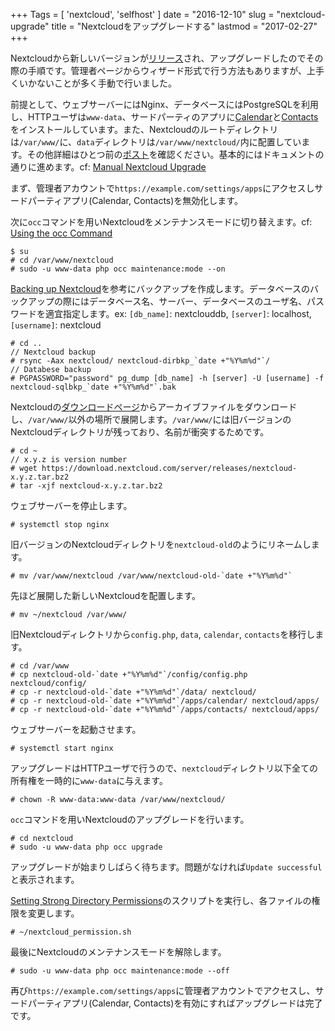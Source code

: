 +++
Tags = [ 'nextcloud', 'selfhost' ]
date = "2016-12-10"
slug = "nextcloud-upgrade"
title = "Nextcloudをアップグレードする"
lastmod = "2017-02-27"
+++

Nextcloudから新しいバージョンが[リリース](https://nextcloud.com/blog/nextcloud-updates-10.0.2-and-9.0.55-are-available-time-to-update/)され、アップグレードしたのでその際の手順です。管理者ページからウィザード形式で行う方法もありますが、上手くいかないことが多く手動で行いました。

<!--more-->

前提として、ウェブサーバーにはNginx、データベースにはPostgreSQLを利用し、HTTPユーザは`www-data`、サードパーティのアプリに[Calendar](https://github.com/nextcloud/calendar/)と[Contacts](https://github.com/nextcloud/contacts)をインストールしています。また、Nextcloudのルートディレクトリは`/var/www/`に、`data`ディレクトリは`/var/www/nextcloud/`内に配置しています。その他詳細はひとつ前の[ポスト](https://blog.yujinakao.com/2016/07/05/nextcloud-installation/)を確認ください。基本的にはドキュメントの通りに進めます。cf: [Manual Nextcloud Upgrade](https://docs.nextcloud.com/server/10/admin_manual/maintenance/manual_upgrade.html)

まず、管理者アカウントで`https://example.com/settings/apps`にアクセスしサードパーティアプリ(Calendar, Contacts)を無効化します。

次に`occ`コマンドを用いNextcloudをメンテナンスモードに切り替えます。cf: [Using the occ Command](https://docs.nextcloud.com/server/10/admin_manual/configuration_server/occ_command.html)

```nohighlight
$ su
# cd /var/www/nextcloud
# sudo -u www-data php occ maintenance:mode --on
```

[Backing up Nextcloud](https://docs.nextcloud.com/server/10/admin_manual/maintenance/backup.html)を参考にバックアップを作成します。データベースのバックアップの際にはデータベース名、サーバー、データベースのユーザ名、パスワードを適宜指定します。ex: `[db_name]`: nextclouddb, `[server]`: localhost, `[username]`: nextcloud

```nohighlight
# cd ..
// Nextcloud backup
# rsync -Aax nextcloud/ nextcloud-dirbkp_`date +"%Y%m%d"`/
// Databese backup
# PGPASSWORD="password" pg_dump [db_name] -h [server] -U [username] -f nextcloud-sqlbkp_`date +"%Y%m%d"`.bak
```

Nextcloudの[ダウンロードページ](https://nextcloud.com/install/#instructions-server)からアーカイブファイルをダウンロードし、`/var/www/`以外の場所で展開します。`/var/www/`には旧バージョンのNextcloudディレクトリが残っており、名前が衝突するためです。

```nohighlight
# cd ~
// x.y.z is version number
# wget https://download.nextcloud.com/server/releases/nextcloud-x.y.z.tar.bz2
# tar -xjf nextcloud-x.y.z.tar.bz2
```

ウェブサーバーを停止します。

```nohighlight
# systemctl stop nginx
```

旧バージョンのNextcloudディレクトリを`nextcloud-old`のようにリネームします。

```nohighlight
# mv /var/www/nextcloud /var/www/nextcloud-old-`date +"%Y%m%d"`
```

先ほど展開した新しいNextcloudを配置します。

```nohighlight
# mv ~/nextcloud /var/www/
```

旧Nextcloudディレクトリから`config.php`, `data`, `calendar`, `contacts`を移行します。

```nohighlight
# cd /var/www
# cp nextcloud-old-`date +"%Y%m%d"`/config/config.php nextcloud/config/
# cp -r nextcloud-old-`date +"%Y%m%d"`/data/ nextcloud/
# cp -r nextcloud-old-`date +"%Y%m%d"`/apps/calendar/ nextcloud/apps/
# cp -r nextcloud-old-`date +"%Y%m%d"`/apps/contacts/ nextcloud/apps/
```

ウェブサーバーを起動させます。

```nohighlight
# systemctl start nginx
```

アップグレードはHTTPユーザで行うので、`nextcloud`ディレクトリ以下全ての所有権を一時的に`www-data`に与えます。

```nohighlight
# chown -R www-data:www-data /var/www/nextcloud/
```

`occ`コマンドを用いNextcloudのアップグレードを行います。
```nohighlight
# cd nextcloud
# sudo -u www-data php occ upgrade
```

アップグレードが始まりしばらく待ちます。問題がなければ`Update successful`と表示されます。

[Setting Strong Directory Permissions](https://docs.nextcloud.com/server/10/admin_manual/installation/installation_wizard.html#setting-strong-directory-permissions)のスクリプトを実行し、各ファイルの権限を変更します。

```nohighlight
# ~/nextcloud_permission.sh
```

最後にNextcloudのメンテナンスモードを解除します。

```nohighlight
# sudo -u www-data php occ maintenance:mode --off
```

再び`https://example.com/settings/apps`に管理者アカウントでアクセスし、サードパーティアプリ(Calendar, Contacts)を有効にすればアップグレードは完了です。
